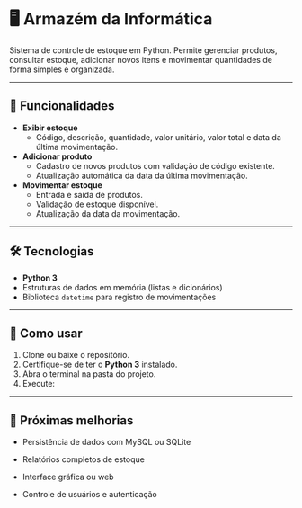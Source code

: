 # 🖥️ Armazém da Informática

Sistema de controle de estoque em Python. Permite gerenciar produtos, consultar estoque, adicionar novos itens e movimentar quantidades de forma simples e organizada.

---

## 🎯 Funcionalidades

- **Exibir estoque**
  - Código, descrição, quantidade, valor unitário, valor total e data da última movimentação.
- **Adicionar produto**
  - Cadastro de novos produtos com validação de código existente.
  - Atualização automática da data da última movimentação.
- **Movimentar estoque**
  - Entrada e saída de produtos.
  - Validação de estoque disponível.
  - Atualização da data da movimentação.

---

## 🛠️ Tecnologias

- **Python 3**
- Estruturas de dados em memória (listas e dicionários)
- Biblioteca `datetime` para registro de movimentações

---

## 🚀 Como usar

1. Clone ou baixe o repositório.
2. Certifique-se de ter o **Python 3** instalado.
3. Abra o terminal na pasta do projeto.
4. Execute:

---

## 🔮 Próximas melhorias

- Persistência de dados com MySQL ou SQLite

- Relatórios completos de estoque

- Interface gráfica ou web

- Controle de usuários e autenticação